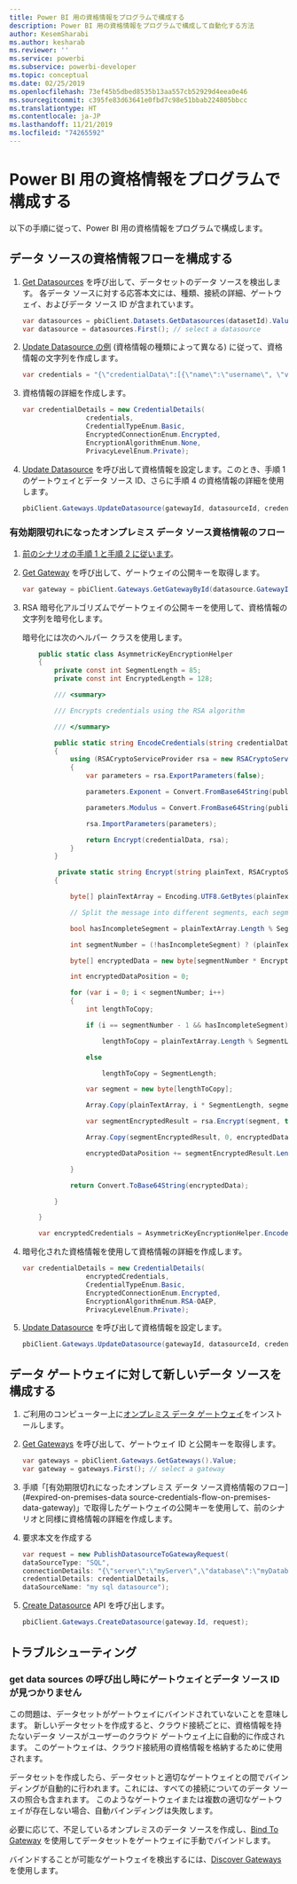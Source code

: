 ```yaml
---
title: Power BI 用の資格情報をプログラムで構成する
description: Power BI 用の資格情報をプログラムで構成して自動化する方法
author: KesemSharabi
ms.author: kesharab
ms.reviewer: ''
ms.service: powerbi
ms.subservice: powerbi-developer
ms.topic: conceptual
ms.date: 02/25/2019
ms.openlocfilehash: 73ef45b5dbed8535b13aa557cb52929d4eea0e46
ms.sourcegitcommit: c395fe83d63641e0fbd7c98e51bbab224805bbcc
ms.translationtype: HT
ms.contentlocale: ja-JP
ms.lasthandoff: 11/21/2019
ms.locfileid: "74265592"
---
```

# <a name="configure-credentials-programmatically-for-power-bi"></a>Power BI 用の資格情報をプログラムで構成する

以下の手順に従って、Power BI 用の資格情報をプログラムで構成します。

## <a name="configure-a-credential-flow-for-data-sources"></a>データ ソースの資格情報フローを構成する

1. [Get Datasources](https://docs.microsoft.com/rest/api/power-bi/datasets/getdatasourcesingroup) を呼び出して、データセットのデータ ソースを検出します。 各データ ソースに対する応答本文には、種類、接続の詳細、ゲートウェイ、およびデータ ソース ID が含まれています。

    ```csharp
    var datasources = pbiClient.Datasets.GetDatasources(datasetId).Value;
    var datasource = datasources.First(); // select a datasource
    ```

2. [Update Datasource の例](https://docs.microsoft.com/rest/api/power-bi/gateways/updatedatasource) (資格情報の種類によって異なる) に従って、資格情報の文字列を作成します。

    ```csharp
    var credentials = "{\"credentialData\":[{\"name\":\"username\", \"value\":\"john\"},{\"name\":\"password\", \"value\":\"*****\"}]}";
    ```

3. 資格情報の詳細を作成します。

    ```csharp
    var credentialDetails = new CredentialDetails(
                    credentials,
                    CredentialTypeEnum.Basic,
                    EncryptedConnectionEnum.Encrypted,
                    EncryptionAlgorithmEnum.None,
                    PrivacyLevelEnum.Private);
    ```

4. [Update Datasource](https://docs.microsoft.com/rest/api/power-bi/gateways/updatedatasource) を呼び出して資格情報を設定します。このとき、手順 1 のゲートウェイとデータ ソース ID、さらに手順 4 の資格情報の詳細を使用します。

    ```csharp
    pbiClient.Gateways.UpdateDatasource(gatewayId, datasourceId, credentialDetails);
    ```

### <a name="expired-on-premises-data-source-credentials-flow"></a>有効期限切れになったオンプレミス データ ソース資格情報のフロー

1. [前のシナリオの手順 1 と手順 2 に従います](#configure-a-credential-flow-for-data-sources)。

2. [Get Gateway](https://docs.microsoft.com/rest/api/power-bi/gateways/getgateways) を呼び出して、ゲートウェイの公開キーを取得します。

    ```csharp
    var gateway = pbiClient.Gateways.GetGatewayById(datasource.GatewayId);
    ```

3. RSA 暗号化アルゴリズムでゲートウェイの公開キーを使用して、資格情報の文字列を暗号化します。

    暗号化には次のヘルパー クラスを使用します。

    ```csharp
        public static class AsymmetricKeyEncryptionHelper
        {
            private const int SegmentLength = 85;
            private const int EncryptedLength = 128;

            /// <summary>

            /// Encrypts credentials using the RSA algorithm

            /// </summary>

            public static string EncodeCredentials(string credentialData, string publicKeyExponent, string publicKeyModulus)
            {
                using (RSACryptoServiceProvider rsa = new RSACryptoServiceProvider(EncryptedLength * 8))
                {
                    var parameters = rsa.ExportParameters(false);

                    parameters.Exponent = Convert.FromBase64String(publicKeyExponent);

                    parameters.Modulus = Convert.FromBase64String(publicKeyModulus);

                    rsa.ImportParameters(parameters);

                    return Encrypt(credentialData, rsa);
                }
            }

             private static string Encrypt(string plainText, RSACryptoServiceProvider rsa)
            {

                byte[] plainTextArray = Encoding.UTF8.GetBytes(plainText);

                // Split the message into different segments, each segment's length is 85. So, the result may be 85,85,85,20. 

                bool hasIncompleteSegment = plainTextArray.Length % SegmentLength != 0; 

                int segmentNumber = (!hasIncompleteSegment) ? (plainTextArray.Length / SegmentLength) : ((plainTextArray.Length SegmentLength) + 1);

                byte[] encryptedData = new byte[segmentNumber * EncryptedLength];

                int encryptedDataPosition = 0;

                for (var i = 0; i < segmentNumber; i++)
                {
                    int lengthToCopy;

                    if (i == segmentNumber - 1 && hasIncompleteSegment)

                        lengthToCopy = plainTextArray.Length % SegmentLength;

                    else

                        lengthToCopy = SegmentLength;

                    var segment = new byte[lengthToCopy];

                    Array.Copy(plainTextArray, i * SegmentLength, segment, 0, lengthToCopy);

                    var segmentEncryptedResult = rsa.Encrypt(segment, true);

                    Array.Copy(segmentEncryptedResult, 0, encryptedData, encryptedDataPosition, segmentEncryptedResult.Length);

                    encryptedDataPosition += segmentEncryptedResult.Length;

                }

                return Convert.ToBase64String(encryptedData);

            }

        }

        var encryptedCredentials = AsymmetricKeyEncryptionHelper.EncodeCredentials(credentials);
    ```

4. 暗号化された資格情報を使用して資格情報の詳細を作成します。

    ```csharp
    var credentialDetails = new CredentialDetails(
                    encryptedCredentials,
                    CredentialTypeEnum.Basic,
                    EncryptedConnectionEnum.Encrypted,
                    EncryptionAlgorithmEnum.RSA-OAEP,
                    PrivacyLevelEnum.Private);
    ```

5. [Update Datasource](https://docs.microsoft.com/rest/api/power-bi/gateways/updatedatasource) を呼び出して資格情報を設定します。

    ```csharp
    pbiClient.Gateways.UpdateDatasource(gatewayId, datasourceId, credentialDetails);
    ```

## <a name="configure-a-new-data-source-for-a-data-gateway"></a>データ ゲートウェイに対して新しいデータ ソースを構成する

1. ご利用のコンピューター上に[オンプレミス データ ゲートウェイ](https://powerbi.microsoft.com/gateway/)をインストールします。

2. [Get Gateways](https://docs.microsoft.com/rest/api/power-bi/gateways/getgateways) を呼び出して、ゲートウェイ ID と公開キーを取得します。

    ```csharp
    var gateways = pbiClient.Gateways.GetGateways().Value;
    var gateway = gateways.First(); // select a gateway
    ```

3. 手順「[有効期限切れになったオンプレミス データ ソース資格情報のフロー](#expired-on-premises-data source-credentials-flow-on-premises-data-gateway)」で取得したゲートウェイの公開キーを使用して、前のシナリオと同様に資格情報の詳細を作成します。

4. 要求本文を作成する

    ```csharp
    var request = new PublishDatasourceToGatewayRequest(
    dataSourceType: "SQL",
    connectionDetails: "{\"server\":\"myServer\",\"database\":\"myDatabase\"}",
    credentialDetails: credentialDetails,
    dataSourceName: "my sql datasource");
    ```

5. [Create Datasource](https://docs.microsoft.com/rest/api/power-bi/gateways/createdatasource) API を呼び出します。

    ```csharp
    pbiClient.Gateways.CreateDatasource(gateway.Id, request);
    ```

## <a name="troubleshooting"></a>トラブルシューティング

### <a name="no-gateway-and-data-source-id-found-when-calling-get-data-sources"></a>get data sources の呼び出し時にゲートウェイとデータ ソース ID が見つかりません

この問題は、データセットがゲートウェイにバインドされていないことを意味します。 新しいデータセットを作成すると、クラウド接続ごとに、資格情報を持たないデータ ソースがユーザーのクラウド ゲートウェイ上に自動的に作成されます。 このゲートウェイは、クラウド接続用の資格情報を格納するために使用されます。

データセットを作成したら、データセットと適切なゲートウェイとの間でバインディングが自動的に行われます。これには、すべての接続についてのデータ ソースの照合も含まれます。 このようなゲートウェイまたは複数の適切なゲートウェイが存在しない場合、自動バインディングは失敗します。

必要に応じて、不足しているオンプレミスのデータ ソースを作成し、[Bind To Gateway](https://docs.microsoft.com/rest/api/power-bi/datasets/bindtogateway) を使用してデータセットをゲートウェイに手動でバインドします。

バインドすることが可能なゲートウェイを検出するには、[Discover Gateways](https://docs.microsoft.com/rest/api/power-bi/datasets/discovergateways) を使用します。
